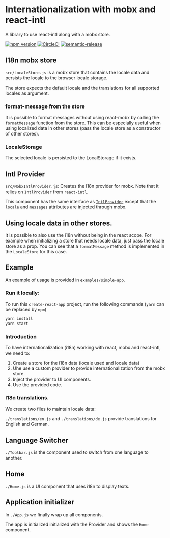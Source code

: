 # Internationalization with mobx and react-intl

A library to use react-intl along with a mobx store.  

[![npm version](https://badge.fury.io/js/mobx-react-intl.svg)](https://badge.fury.io/js/mobx-react-intl) 
[![CircleCI](https://circleci.com/gh/Sqooba/mobx-react-intl.svg?style=svg)](https://circleci.com/gh/Sqooba/mobx-react-intl)
[![semantic-release](https://img.shields.io/badge/%20%20%F0%9F%93%A6%F0%9F%9A%80-semantic--release-e10079.svg)](https://github.com/semantic-release/semantic-release)

## I18n mobx store

`src/LocaleStore.js` is a mobx store that contains the locale data and persists the 
locale to the browser locale storage. 

The store expects the default locale and the translations for all supported locales as argument.

### format-message from the store
It is possible to format messages without using react-mobx by calling the `formatMessage` function from the store. 
This can be especially useful when using localized data in other stores (pass the locale store as a constructor of other stores). 

### LocaleStorage

The selected locale is persisted to the LocalStorage if it exists. 

## Intl Provider

`src/MobxIntlProvider.js`: Creates the I18n provider for mobx. Note that it relies on `IntlProvider` from `react-intl`. 

This component has the same interface as [`IntlProvider`](https://github.com/yahoo/react-intl/wiki/Components#intlprovider) 
except that the `locale` and `messages` attributes are injected through mobx.  

## Using locale data in other stores.

It is possible to also use the i18n without being in the react scope. For example when initializing a 
store that needs locale data, just pass the locale store as a prop. You can see that a `formatMessage` method 
is implemented in the `LocaleStore` for this case. 

## Example

An example of usage is provided in `examples/simple-app`. 

### Run it locally: 
To run this `create-react-app` project, run the following commands (`yarn` can be replaced by `npm`)

```bash
yarn install 
yarn start
```

### Introduction

To have internationalization (i18n) working with react, mobx and react-intl, 
we need to: 

1. Create a store for the i18n data (locale used and locale data)
2. Uhe use a custom provider to provide internationalization from the mobx store. 
3. Inject the provider to UI components.
4. Use the provided code. 

### I18n translations.

We create two files to maintain locale data: 

`./translations/en.js` and `./translations/de.js` provide translations for English and German. 



## Language Switcher

`./Toolbar.js` is the component used to switch from one language to another. 

## Home

`./Home.js` is a UI component that uses i18n to display texts. 


## Application initializer 

In `./App.js` we finally wrap up all components. 

The app is initialized initialized with the Provider and shows the `Home` component. 

